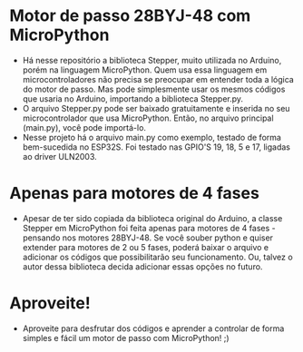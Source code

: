 # Motor de passo 28BYJ-48 com MicroPython
- Há nesse repositório a biblioteca Stepper, muito utilizada no Arduino, porém na linguagem MicroPython. Quem usa essa linguagem em microcontroladores não precisa se preocupar em entender toda a lógica do motor de passo. Mas pode simplesmente usar os mesmos códigos que usaria no Arduino, importando a biblioteca Stepper.py.
- O arquivo Stepper.py pode ser baixado gratuitamente e inserida no seu microcontrolador que usa MicroPython. Então, no arquivo principal (main.py), você pode importá-lo.
- Nesse projeto há o arquivo main.py como exemplo, testado de forma bem-sucedida no ESP32S. Foi testado nas GPIO'S 19, 18, 5 e 17, ligadas ao driver ULN2003.

# Apenas para motores de 4 fases
- Apesar de ter sido copiada da biblioteca original do Arduino, a classe Stepper em MicroPython foi feita apenas para motores de 4 fases - pensando nos motores 28BYJ-48. Se você souber python e quiser extender para motores de 2 ou 5 fases, poderá baixar o arquivo e adicionar os códigos que possibilitarão seu funcionamento. Ou, talvez o autor dessa biblioteca decida adicionar essas opções no futuro.

# Aproveite!
- Aproveite para desfrutar dos códigos e aprender a controlar de forma simples e fácil um motor de passo com MicroPython! ;)
